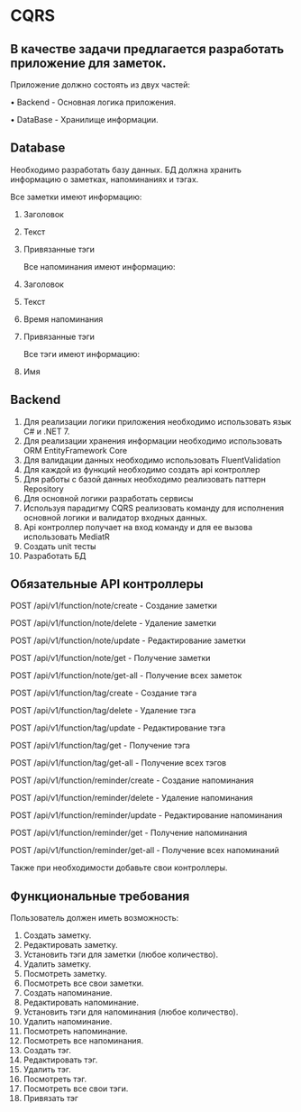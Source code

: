 # CQRS

## В качестве задачи предлагается разработать приложение для заметок.

Приложение должно состоять из двух частей:

• Backend - Основная логика приложения.

• DataBase - Хранилище информации.

## Database

Необходимо разработать базу данных. БД должна хранить информацию о заметках, напоминаниях и тэгах.

Все заметки имеют информацию:

1. Заголовок
2. Текст
3. Привязанные тэги

    Все напоминания имеют информацию:

4. Заголовок
5. Текст
6. Время напоминания
7. Привязанные тэги

    Все тэги имеют информацию:

8. Имя

## Backend

1. Для реализации логики приложения необходимо использовать язык C# и .NET 7.
2. Для реализации хранения информации необходимо использовать ORM EntityFramework Core
3. Для валидации данных необходимо использовать FluentValidation
4. Для каждой из функций необходимо создать api контроллер
5. Для работы с базой данных необходимо реализовать паттерн Repository
6. Для основной логики разработать сервисы
7. Используя парадигму CQRS реализовать команду для исполнения основной логики и валидатор входных данных.
8. Api контроллер получает на вход команду и для ее вызова использовать MediatR
9. Создать unit тесты
10. Разработать БД

## Обязательные API контроллеры

POST /api/v1/function/note/create - Создание заметки

POST /api/v1/function/note/delete - Удаление заметки

POST /api/v1/function/note/update - Редактирование заметки

POST /api/v1/function/note/get - Получение заметки

POST /api/v1/function/note/get-all - Получение всех заметок

POST /api/v1/function/tag/create - Создание тэга

POST /api/v1/function/tag/delete - Удаление тэга

POST /api/v1/function/tag/update - Редактирование тэга

POST /api/v1/function/tag/get - Получение тэга

POST /api/v1/function/tag/get-all - Получение всех тэгов

POST /api/v1/function/reminder/create - Создание напоминания

POST /api/v1/function/reminder/delete - Удаление напоминания

POST /api/v1/function/reminder/update - Редактирование напоминания

POST /api/v1/function/reminder/get - Получение напоминания

POST /api/v1/function/reminder/get-all - Получение всех напоминаний

Также при необходимости добавьте свои контроллеры.

## Функциональные требования

Пользователь должен иметь возможность:

1. Создать заметку.
2. Редактировать заметку.
3. Установить тэги для заметки (любое количество).
4. Удалить заметку.
5. Посмотреть заметку.
6. Посмотреть все свои заметки.
7. Создать напоминание.
8. Редактировать напоминание.
9. Установить тэги для напоминания (любое количество).
10. Удалить напоминание.
11. Посмотреть напоминание.
12. Посмотреть все напоминания.
13. Создать тэг.
14. Редактировать тэг.
15. Удалить тэг.
16. Посмотреть тэг.
17. Посмотреть все свои тэги.
18. Привязать тэг
